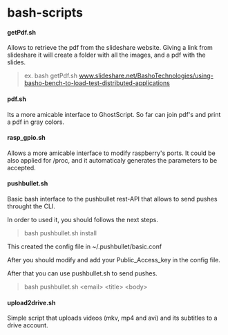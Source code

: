 bash-scripts
============


<h4> getPdf.sh </h4>

Allows to retrieve the pdf from the slideshare website. Giving a link from slideshare it will create a folder with all the images, and a pdf with the slides.

> ex. bash getPdf.sh www.slideshare.net/BashoTechnologies/using-basho-bench-to-load-test-distributed-applications

<h4> pdf.sh </h4>

Its a more amicable interface to GhostScript. So far can join pdf's and print a pdf in gray colors.

<h4> rasp_gpio.sh </h4>

Allows a more amicable interface to modify raspberry's ports. It could be also applied for /proc, and it automaticaly generates the parameters to be accepted.

<h4> pushbullet.sh </h4>

Basic bash interface to the pushbullet rest-API that allows to send pushes throught the CLI.

In order to used it, you should follows the next steps.

> bash pushbullet.sh install

This created the config file in ~/.pushbullet/basic.conf

After you should modify and add your Public_Access_key in the config file.

After that you can use pushbullet.sh to send pushes.

> bash pushbullet.sh \<email\> \<title\> \<body\>


<h4> upload2drive.sh </h4>

Simple script that uploads videos (mkv, mp4 and avi) and its subtitles to a drive account.
